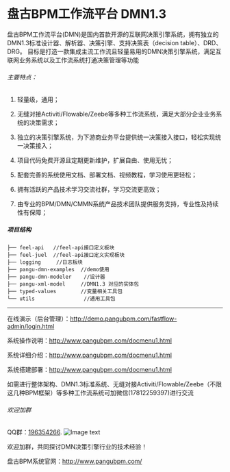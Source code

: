 

# 盘古BPM工作流平台 DMN1.3

盘古BPM工作流平台(DMN)是国内首款开源的互联网决策引擎系统，拥有独立的DMN1.3标准设计器、解析器、决策引擎、支持决策表（decision table）、DRD、DRG。
目标是打造一款集成主流工作流且轻量易用的DMN决策引擎系统，满足互联网业务系统以及工作流系统打通决策管理等功能


###### 主要特点：

1. 轻量级，通用；

2. 无缝对接Activiti/Flowable/Zeebe等多种工作流系统，满足大部分企业业务系统的决策需求；

3. 独立的决策引擎系统，为下游商业务平台提供统一决策接入接口，轻松实现统一决策接入；

4. 项目代码免费开源且定期更新维护，扩展自由、使用无忧；

5. 配套完善的系统使用文档、部署文档、视频教程，学习使用更轻松；

6. 拥有活跃的产品技术学习交流社群，学习交流更高效；

7. 由专业的BPM/DMN/CMMN系统产品技术团队提供服务支持，专业性及持续性有保障；




##### 项目结构
```
├── feel-api   //feel-api接口定义板块
├── feel-juel  //feel-api接口定义实现板块
├── logging     //日志板块
├── pangu-dmn-examples  //demo使用      
├── pangu-dmn-modeler    //设计器
├── pangu-xml-model     //DMN1.3 对应的实体包
├── typed-values        //变量相关工具包
└── utils                //通用工具包

```


---------

在线演示（后台管理）：http://demo.pangubpm.com/fastflow-admin/login.html

系统操作说明：http://www.pangubpm.com/docmenu1.html

系统详细介绍：http://www.pangubpm.com/docmenu1.html

系统搭建部署：http://www.pangubpm.com/docmenu1.html

如需进行整体架构、DMN1.3标准系统、无缝对接Activiti/Flowable/Zeebe（不限这几种BPM框架）等多种工作流系统可加微信(17812259397)进行交流

###### 欢迎加群
QQ群：[196354266](https://qm.qq.com/cgi-bin/qm/qr?k=8_4PBqG5YMbKXZMVP2QcD9P_JHJsbDyo"196354266").
![Image text](https://pub.idqqimg.com/wpa/images/group.png)

欢迎加群，共同探讨DMN决策引擎行业的技术经验！

盘古BPM系统官网：http://www.pangubpm.com/
